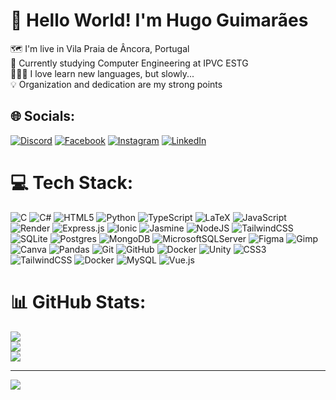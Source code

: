 # 👋 Hello World! I'm Hugo Guimarães
🗺️ I'm live in Vila Praia de Âncora, Portugal<br>🏫 Currently studying Computer Engineering at IPVC ESTG<br>🧑🏽‍💻 I love learn new languages, but slowly...<br>💡 Organization and dedication are my strong points<br>


## 🌐 Socials:
[![Discord](https://img.shields.io/badge/Discord-%237289DA.svg?logo=discord&logoColor=white)](https://discord.gg/guimaraes1658) [![Facebook](https://img.shields.io/badge/Facebook-%231877F2.svg?logo=Facebook&logoColor=white)](https://facebook.com/hugo.goncalvesguimaraes.73) [![Instagram](https://img.shields.io/badge/Instagram-%23E4405F.svg?logo=Instagram&logoColor=white)](https://instagram.com/hugogguimaraes4) [![LinkedIn](https://img.shields.io/badge/LinkedIn-%230077B5.svg?logo=linkedin&logoColor=white)](https://linkedin.com/in/hugoguimaraes4) 

# 💻 Tech Stack:
![C](https://img.shields.io/badge/c-%2300599C.svg?style=flat&logo=c&logoColor=white) ![C#](https://img.shields.io/badge/c%23-%23239120.svg?style=flat&logo=csharp&logoColor=white) ![HTML5](https://img.shields.io/badge/html5-%23E34F26.svg?style=flat&logo=html5&logoColor=white) ![Python](https://img.shields.io/badge/python-3670A0?style=flat&logo=python&logoColor=ffdd54) ![TypeScript](https://img.shields.io/badge/typescript-%23007ACC.svg?style=flat&logo=typescript&logoColor=white) ![LaTeX](https://img.shields.io/badge/latex-%23008080.svg?style=flat&logo=latex&logoColor=white) ![JavaScript](https://img.shields.io/badge/javascript-%23323330.svg?style=flat&logo=javascript&logoColor=%23F7DF1E) ![Render](https://img.shields.io/badge/Render-%46E3B7.svg?style=flat&logo=render&logoColor=white) ![Express.js](https://img.shields.io/badge/express.js-%23404d59.svg?style=flat&logo=express&logoColor=%2361DAFB) ![Ionic](https://img.shields.io/badge/Ionic-%233880FF.svg?style=flat&logo=Ionic&logoColor=white) ![Jasmine](https://img.shields.io/badge/jasmine-%238A4182.svg?style=flat&logo=jasmine&logoColor=white) ![NodeJS](https://img.shields.io/badge/node.js-6DA55F?style=flat&logo=node.js&logoColor=white) ![TailwindCSS](https://img.shields.io/badge/tailwindcss-%2338B2AC.svg?style=flat&logo=tailwind-css&logoColor=white) ![SQLite](https://img.shields.io/badge/sqlite-%2307405e.svg?style=flat&logo=sqlite&logoColor=white) ![Postgres](https://img.shields.io/badge/postgres-%23316192.svg?style=flat&logo=postgresql&logoColor=white) ![MongoDB](https://img.shields.io/badge/MongoDB-%234ea94b.svg?style=flat&logo=mongodb&logoColor=white) ![MicrosoftSQLServer](https://img.shields.io/badge/Microsoft%20SQL%20Server-CC2927?style=flat&logo=microsoft%20sql%20server&logoColor=white) ![Figma](https://img.shields.io/badge/figma-%23F24E1E.svg?style=flat&logo=figma&logoColor=white) ![Gimp](https://img.shields.io/badge/Gimp-657D8B?style=flat&logo=gimp&logoColor=FFFFFF) ![Canva](https://img.shields.io/badge/Canva-%2300C4CC.svg?style=flat&logo=Canva&logoColor=white) ![Pandas](https://img.shields.io/badge/pandas-%23150458.svg?style=flat&logo=pandas&logoColor=white) ![Git](https://img.shields.io/badge/git-%23F05033.svg?style=flat&logo=git&logoColor=white) ![GitHub](https://img.shields.io/badge/github-%23121011.svg?style=flat&logo=github&logoColor=white) ![Docker](https://img.shields.io/badge/docker-%230db7ed.svg?style=flat&logo=docker&logoColor=white) ![Unity](https://img.shields.io/badge/unity-%23000000.svg?style=flat&logo=unity&logoColor=white) ![CSS3](https://img.shields.io/badge/css3-%231572B6.svg?style=flat&logo=css3&logoColor=white) ![TailwindCSS](https://img.shields.io/badge/tailwindcss-%2338B2AC.svg?style=flat&logo=tailwind-css&logoColor=white) ![Docker](https://img.shields.io/badge/docker-%230db7ed.svg?style=flat&logo=docker&logoColor=white) ![MySQL](https://img.shields.io/badge/mysql-4479A1.svg?style=flat&logo=mysql&logoColor=white) ![Vue.js](https://img.shields.io/badge/vue.js-%2335495e.svg?style=flat&logo=vuedotjs&logoColor=%234FC08D)
# 📊 GitHub Stats:
![](https://github-readme-stats.vercel.app/api?username=Guimaraes04&theme=tokyonight&hide_border=false&include_all_commits=false&count_private=false)<br/>
![](https://github-readme-streak-stats.herokuapp.com/?user=Guimaraes04&theme=tokyonight&hide_border=false)<br/>
![](https://github-readme-stats.vercel.app/api/top-langs/?username=Guimaraes04&theme=tokyonight&hide_border=false&include_all_commits=false&count_private=false&layout=compact)

---
[![](https://visitcount.itsvg.in/api?id=Guimaraes04&icon=0&color=0)](https://visitcount.itsvg.in)

